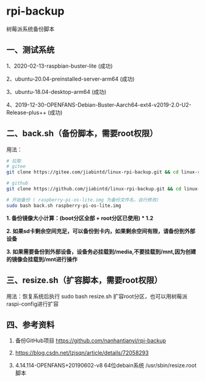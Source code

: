 # rpi-backup

树莓派系统备份脚本 

## 一、测试系统 

   1、2020-02-13-raspbian-buster-lite (成功)

   2、ubuntu-20.04-preinstalled-server-arm64 (成功)

   3、ubuntu-18.04-desktop-arm64 (成功)

   4、2019-12-30-OPENFANS-Debian-Buster-Aarch64-ext4-v2019-2.0-U2-Release-plus++ (成功)

## 二、back.sh（备份脚本，需要root权限） 

   用法：

```bash
# 拉取
# gitee
git clone https://gitee.com/jiabintd/linux-rpi-backup.git && cd linux-rpi-backup

# github
git clone https://github.com/jiabintd/linux-rpi-backup.git && cd linux-rpi-backup

# 开始备份 ( raspberry-pi-os-lite.img 为备份文件名，自行修改)
sudo bash back.sh raspberry-pi-os-lite.img  
```

   **1. 备份镜像大小计算：(boot分区全部 + root分区已使用) * 1.2**

   **2. 如果sd卡剩余空间充足，可以备份到卡内，如果剩余空间有限，请备份到外部设备**

   **3. 如果需要备份到外部设备，设备务必挂载到/media,不要挂载到/mnt,因为创建的镜像会挂载到/mnt进行操作**

## 三、resize.sh（扩容脚本，需要root权限） 

   用法：恢复系统后执行 sudo bash resize.sh 扩容root分区，也可以用树莓派raspi-config进行扩容

## 四、参考资料  

1. 备份GitHub项目 https://github.com/nanhantianyi/rpi-backup

2. https://blog.csdn.net/lzjsqn/article/details/72058293  

3. 4.14.114-OPENFANS+20190602-v8 64位debain系统 /usr/sbin/resize.root  脚本 
